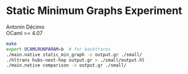 # Static Minimum Graphs Experiment

Antonin Décimo\
OCaml >= 4.07

``` sh
make
export OCAMLRUNPARAM=b	# for backtraces
./main.native static_min_graph -o output.gr ./small/
./hltrans hubs-next-hop output.gr > ./small/output.hl
./main.native comparison -o output.gr ./small/
```
